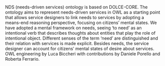 NDS (needs-driven services) ontology is based on DOLCE-CORE. The ontology aims to represent needs-driven services in OWL as a starting point that allows service designers to link needs to services by adopting a means-end reasoning perspective, focusing on citizens’ mental states. We have adopted a mental framework on needs, seeing ‘to need’ as an intentional verb that describes thoughts about entities that play the role of intentional object. Different senses of the term ‘need’ are distinguished and their relation with services is made explicit. Besides needs, the service designer can account for citizens’ mental states of desire about services. OWL engineering by Luca Biccheri with contributions by Daniele Porello and Roberta Ferrario.

